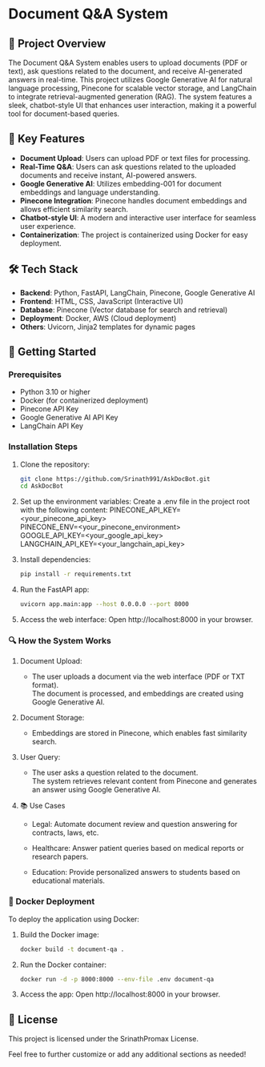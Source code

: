 # Document Q&A System

## 📜 Project Overview
The Document Q&A System enables users to upload documents (PDF or text), ask questions related to the document, and receive AI-generated answers in real-time. This project utilizes Google Generative AI for natural language processing, Pinecone for scalable vector storage, and LangChain to integrate retrieval-augmented generation (RAG). The system features a sleek, chatbot-style UI that enhances user interaction, making it a powerful tool for document-based queries.

## 🌟 Key Features
- **Document Upload**: Users can upload PDF or text files for processing.
- **Real-Time Q&A**: Users can ask questions related to the uploaded documents and receive instant, AI-powered answers.
- **Google Generative AI**: Utilizes embedding-001 for document embeddings and language understanding.
- **Pinecone Integration**: Pinecone handles document embeddings and allows efficient similarity search.
- **Chatbot-style UI**: A modern and interactive user interface for seamless user experience.
- **Containerization**: The project is containerized using Docker for easy deployment.

## 🛠️ Tech Stack
- **Backend**: Python, FastAPI, LangChain, Pinecone, Google Generative AI
- **Frontend**: HTML, CSS, JavaScript (Interactive UI)
- **Database**: Pinecone (Vector database for search and retrieval)
- **Deployment**: Docker, AWS (Cloud deployment)
- **Others**: Uvicorn, Jinja2 templates for dynamic pages


## 🚀 Getting Started

### Prerequisites
- Python 3.10 or higher
- Docker (for containerized deployment)
- Pinecone API Key
- Google Generative AI API Key
- LangChain API Key

### Installation Steps

1. Clone the repository:
   ```bash
   git clone https://github.com/Srinath991/AskDocBot.git
   cd AskDocBot

2. Set up the environment variables: Create a .env file in the project root with the following content:
    PINECONE_API_KEY=<your_pinecone_api_key>  
    PINECONE_ENV=<your_pinecone_environment>  
    GOOGLE_API_KEY=<your_google_api_key>  
    LANGCHAIN_API_KEY=<your_langchain_api_key>  

3. Install dependencies:
    ```bash
   pip install -r requirements.txt

4. Run the FastAPI app:
    ```bash
   uvicorn app.main:app --host 0.0.0.0 --port 8000

5. Access the web interface: Open http://localhost:8000 in your browser.


### 🔍 How the System Works
1. Document Upload:
    - The user uploads a document via the web interface (PDF or TXT format).  
    The document is processed, and embeddings are created using Google Generative AI.  

2. Document Storage:
    - Embeddings are stored in Pinecone, which enables fast similarity search.

3. User Query:
    - The user asks a question related to the document.  
    The system retrieves relevant content from Pinecone and generates an answer using Google Generative AI.  

4. 📚 Use Cases
    - Legal: Automate document review and question answering for contracts, laws, etc.

    - Healthcare: Answer patient queries based on medical reports or research papers.

    - Education: Provide personalized answers to students based on educational materials.

### 🐳 Docker Deployment
To deploy the application using Docker:

1. Build the Docker image:
    ```bash
    docker build -t document-qa .  
2. Run the Docker container:
    ```bash
    docker run -d -p 8000:8000 --env-file .env document-qa  

3. Access the app: Open http://localhost:8000 in your browser.   

## 📝 License
This project is licensed under the SrinathPromax License.

Feel free to further customize or add any additional sections as needed!
